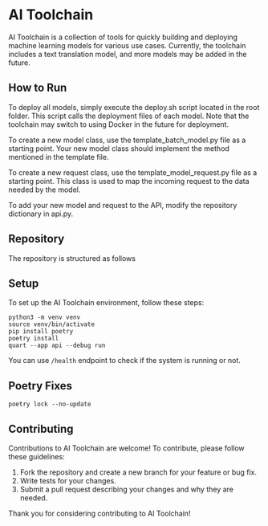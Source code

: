 # AI Toolchain
AI Toolchain is a collection of tools for quickly building and deploying machine learning models for various use cases. Currently, the toolchain includes a text translation model, and more models may be added in the future.

## How to Run
To deploy all models, simply execute the deploy.sh script located in the root folder. This script calls the deployment files of each model. Note that the toolchain may switch to using Docker in the future for deployment.

To create a new model class, use the template_batch_model.py file as a starting point. Your new model class should implement the method mentioned in the template file.

To create a new request class, use the template_model_request.py file as a starting point. This class is used to map the incoming request to the data needed by the model.

To add your new model and request to the API, modify the repository dictionary in api.py.

## Repository
The repository is structured as follows

## Setup
To set up the AI Toolchain environment, follow these steps:
```shell
python3 -m venv venv
source venv/bin/activate
pip install poetry
poetry install
quart --app api --debug run
```

You can use `/health` endpoint to check if the system is running or not. 

## Poetry Fixes

```shell
poetry lock --no-update
```

## Contributing
Contributions to AI Toolchain are welcome! To contribute, please follow these guidelines:

1. Fork the repository and create a new branch for your feature or bug fix.
2. Write tests for your changes.
3. Submit a pull request describing your changes and why they are needed.

Thank you for considering contributing to AI Toolchain!
